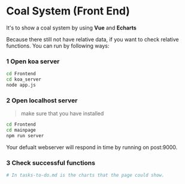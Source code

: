 # Coal System (Front End)

It's to show a coal system by using **Vue** and **Echarts**

Because there still not have relative data, if you want to check relative functions. You can run by following ways:

### 1 Open koa server

```bash
cd Frontend 
cd koa_server
node app.js
```

### 2 Open localhost server

> make sure that you have installed 

```bash
cd Frontend
cd mainpage
npm run server
```

Your defualt webserver will respond in time by running on post:9000.

### 3 Check successful functions

```bash
# In tasks-to-do.md is the charts that the page could show.
```



